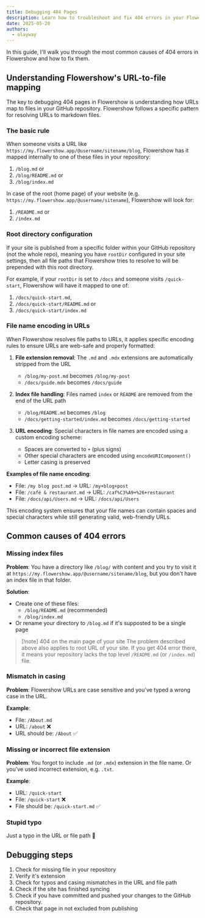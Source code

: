 ```yaml
---
title: Debugging 404 Pages
description: Learn how to troubleshoot and fix 404 errors in your Flowershow site by understanding the URL-to-file mapping system and common causes of missing pages.
date: 2025-05-28
authors:
  - olayway
---
```


In this guide, I'll walk you through the most common causes of 404 errors in Flowershow and how to fix them.

## Understanding Flowershow's URL-to-file mapping

The key to debugging 404 pages in Flowershow is understanding how URLs map to files in your GitHub repository. Flowershow follows a specific pattern for resolving URLs to markdown files.

### The basic rule

When someone visits a URL like `https://my.flowershow.app/@username/sitename/blog`, Flowershow has it mapped internally to one of these files in your repository:

1. `/blog.md` or
2. `/blog/README.md` or
3. `/blog/index.md` 

In case of the root (home page) of your website (e.g. `https://my.flowershow.app/@username/sitename`), Flowershow will look for:
1. `/README.md` or
2. `/index.md`

### Root directory configuration

If your site is published from a specific folder within your GitHub repository (not the whole repo), meaning you have `rootDir` configured in your site settings, then all file paths that Flowershow tries to resolve to will be prepended with this root directory.

For example, if your `rootDir` is set to `/docs` and someone visits `/quick-start`, Flowershow will have it mapped to one of:
1. `/docs/quick-start.md`,
2. `/docs/quick-start/README.md` or
3. `/docs/quick-start/index.md`

### File name encoding in URLs

When Flowershow resolves file paths to URLs, it applies specific encoding rules to ensure URLs are web-safe and properly formatted:

1. **File extension removal**: The `.md` and `.mdx` extensions are automatically stripped from the URL
   - `/blog/my-post.md` becomes `/blog/my-post`
   - `/docs/guide.mdx` becomes `/docs/guide`

2. **Index file handling**: Files named `index` or `README` are removed from the end of the URL path
   - `/blog/README.md` becomes `/blog`
   - `/docs/getting-started/index.md` becomes `/docs/getting-started`

3. **URL encoding**: Special characters in file names are encoded using a custom encoding scheme:
   - Spaces are converted to `+` (plus signs)
   - Other special characters are encoded using `encodeURIComponent()`
   - Letter casing is preserved

**Examples of file name encoding**:
- File: `/my blog post.md` → URL: `/my+blog+post`
- File: `/café & restaurant.md` → URL: `/caf%C3%A9+%26+restaurant`
- File: `/docs/api/Users.md` → URL: `/docs/api/Users`

This encoding system ensures that your file names can contain spaces and special characters while still generating valid, web-friendly URLs.

## Common causes of 404 errors

### Missing index files

**Problem**: You have a directory like `/blog/` with content and you try to visit it at `https://my.flowershow.app/@username/sitename/blog`, but you don't have an index file in that folder.

**Solution**:
- Create one of these files:
  - `/blog/README.md` (recommended)
  - `/blog/index.md`
- Or rename your directory to `/blog.md` if it's supposted to be a single page

> [!note] 404 on the main page of your site
> The problem described above also applies to root URL of your site. If you get 404 error there, it means your repository lacks the top level `/README.md` (or `/index.md`) file.

### Mismatch in casing

**Problem**: Flowershow URLs are case sensitive and you've typed a wrong case in the URL.

**Example**:
- File: `/About.md`
- URL: `/about` ❌
- URL should be: `/About` ✅

### Missing or incorrect file extension

**Problem**: You forgot to include `.md` (or `.mdx`) extension in the file name. Or you've used incorrect extension, e.g. `.txt`.

**Example**:
- URL: `/quick-start`
- File: `/quick-start` ❌
- File should be: `/quick-start.md` ✅

### Stupid typo

Just a typo in the URL or file path 🐛

## Debugging steps

1. Check for missing file in your repository
2. Verify it's extension
3. Check for typos and casing mismatches in the URL and file path
4. Check if the site has finished syncing
5. Check if you have committed and pushed your changes to the GitHub repository.
6. Check that page in not excluded from publishing
